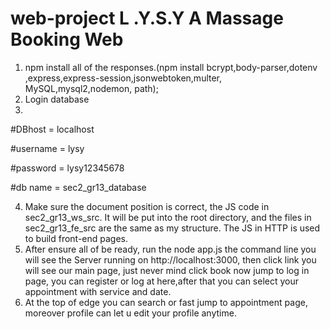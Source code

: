 # web-project L .Y.S.Y A Massage Booking Web

1. npm install all of the responses.(npm install bcrypt,body-parser,dotenv ,express,express-session,jsonwebtoken,multer, MySQL,mysql2,nodemon, path);
2. Login database
3. 
#DBhost = localhost

#username = lysy

#password = lysy12345678

#db name = sec2_gr13_database

4. Make sure the document position is correct, the JS code in sec2_gr13_ws_src. It will be put into the root directory, and the files in sec2_gr13_fe_src are the same as my structure. The JS in HTTP is used to build front-end pages.
5. After ensure all of be ready, run the node app.js the command line you will see the Server running on http://localhost:3000, then click link you will see our main page, just never mind click book now jump to log in page, you can register or log at here,after that you can select your appointment with service and date.
6. At the top of edge you can search or fast jump to appointment page, moreover profile can let u edit your profile anytime.
